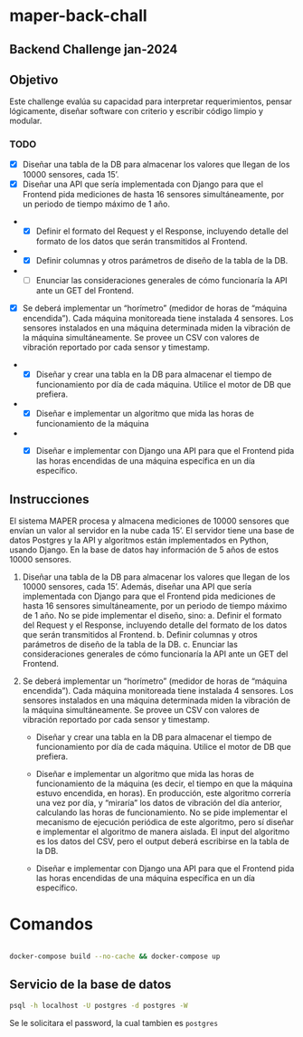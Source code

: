 # maper-back-chall

## Backend Challenge jan-2024

## Objetivo

Este challenge evalúa su capacidad para interpretar requerimientos, pensar lógicamente,
diseñar software con criterio y escribir código limpio y modular.

### TODO

- [x] Diseñar una tabla de la DB para almacenar los valores que llegan de los 10000
sensores, cada 15’.
- [x] Diseñar una API que sería implementada con Django para que el Frontend pida mediciones de hasta 16 sensores simultáneamente, por un periodo de tiempo máximo de 1 año.
- - [x] Definir el formato del Request y el Response, incluyendo detalle del formato
de los datos que serán transmitidos al Frontend.
- - [x] Definir columnas y otros parámetros de diseño de la tabla de la DB.
- - [ ] Enunciar las consideraciones generales de cómo funcionaría la API ante un GET del Frontend.
- [x] Se deberá implementar un “horímetro” (medidor de horas de “máquina encendida”).
Cada máquina monitoreada tiene instalada 4 sensores. Los sensores instalados en
una máquina determinada miden la vibración de la máquina simultáneamente. Se
provee un CSV con valores de vibración reportado por cada sensor y timestamp.
- - [x] Diseñar y crear una tabla en la DB para almacenar el tiempo de
funcionamiento por día de cada máquina. Utilice el motor de DB que prefiera.
- - [x] Diseñar e implementar un algoritmo que mida las horas de funcionamiento de
la máquina
- - [x] Diseñar e implementar con Django una API para que el Frontend pida las
horas encendidas de una máquina específica en un día específico.


## Instrucciones

El sistema MAPER procesa y almacena mediciones de 10000 sensores que envían un valor
al servidor en la nube cada 15’. El servidor tiene una base de datos Postgres y la API y
algoritmos están implementados en Python, usando Django. En la base de datos hay
información de 5 años de estos 10000 sensores.

1. Diseñar una tabla de la DB para almacenar los valores que llegan de los 10000
sensores, cada 15’. Además, diseñar una API que sería implementada con Django
para que el Frontend pida mediciones de hasta 16 sensores simultáneamente, por
un periodo de tiempo máximo de 1 año. No se pide implementar el diseño, sino:
a. Definir el formato del Request y el Response, incluyendo detalle del formato
de los datos que serán transmitidos al Frontend.
b. Definir columnas y otros parámetros de diseño de la tabla de la DB.
c. Enunciar las consideraciones generales de cómo funcionaría la API ante un
GET del Frontend.

2. Se deberá implementar un “horímetro” (medidor de horas de “máquina encendida”).
Cada máquina monitoreada tiene instalada 4 sensores. Los sensores instalados en
una máquina determinada miden la vibración de la máquina simultáneamente. Se
provee un CSV con valores de vibración reportado por cada sensor y timestamp.

    - Diseñar y crear una tabla en la DB para almacenar el tiempo de
funcionamiento por día de cada máquina. Utilice el motor de DB que prefiera.

    - Diseñar e implementar un algoritmo que mida las horas de funcionamiento de
la máquina (es decir, el tiempo en que la máquina estuvo encendida, en
horas). En producción, este algoritmo correría una vez por día, y “miraría” los
datos de vibración del día anterior, calculando las horas de funcionamiento.
No se pide implementar el mecanismo de ejecución periódica de este
algoritmo, pero sí diseñar e implementar el algoritmo de manera aislada. El
input del algoritmo es los datos del CSV, pero el output deberá escribirse en
la tabla de la DB.

    - Diseñar e implementar con Django una API para que el Frontend pida las
horas encendidas de una máquina específica en un día específico.

# Comandos 

```bash

docker-compose build --no-cache && docker-compose up

```

## Servicio de la base de datos

```bash
psql -h localhost -U postgres -d postgres -W
```

Se le solicitara el password, la cual tambien es `postgres`